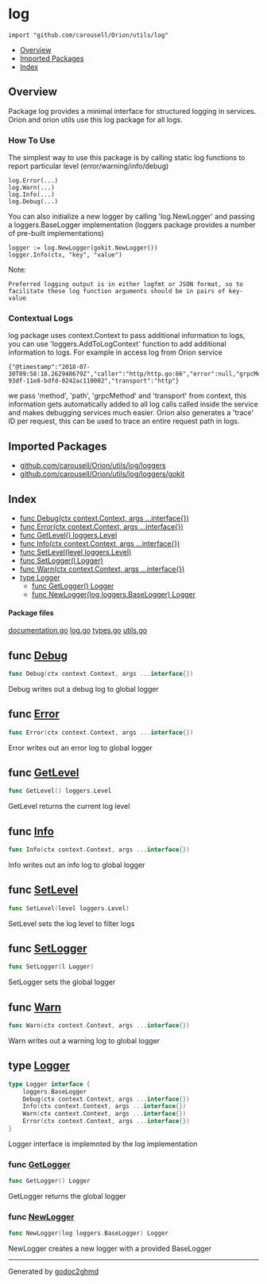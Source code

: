 # log
`import "github.com/carousell/Orion/utils/log"`

* [Overview](#pkg-overview)
* [Imported Packages](#pkg-imports)
* [Index](#pkg-index)

## <a name="pkg-overview">Overview</a>
Package log provides a minimal interface for structured logging in services.
Orion and orion utils use this log package for all logs.

### How To Use
The simplest way to use this package is by calling static log functions to report particular level (error/warning/info/debug)

    log.Error(...)
    log.Warn(...)
    log.Info(...)
    log.Debug(...)

You can also initialize a new logger by calling 'log.NewLogger' and passing a loggers.BaseLogger implementation (loggers package provides a number of pre-built implementations)

    logger := log.NewLogger(gokit.NewLogger())
    logger.Info(ctx, "key", "value")

Note:

    Preferred logging output is in either logfmt or JSON format, so to facilitate these log function arguments should be in pairs of key-value

### Contextual Logs
log package uses context.Context to pass additional information to logs, you can use 'loggers.AddToLogContext' function to add additional information to logs. For example in access log from Orion service

    {"@timestamp":"2018-07-30T09:58:18.262948679Z","caller":"http/http.go:66","error":null,"grpcMethod":"/AuthSvc.AuthService/Authenticate","level":"info","method":"POST","path":"/2.0/authenticate/","took":"1.356812ms","trace":"15592e1b-93df-11e8-bdfd-0242ac110002","transport":"http"}

we pass 'method', 'path', 'grpcMethod' and 'transport' from context, this information gets automatically added to all log calls called inside the service and makes debugging services much easier.
Orion also generates a 'trace' ID per request, this can be used to trace an entire request path in logs.

## <a name="pkg-imports">Imported Packages</a>

- [github.com/carousell/Orion/utils/log/loggers](./loggers)
- [github.com/carousell/Orion/utils/log/loggers/gokit](./loggers/gokit)

## <a name="pkg-index">Index</a>
* [func Debug(ctx context.Context, args ...interface{})](#Debug)
* [func Error(ctx context.Context, args ...interface{})](#Error)
* [func GetLevel() loggers.Level](#GetLevel)
* [func Info(ctx context.Context, args ...interface{})](#Info)
* [func SetLevel(level loggers.Level)](#SetLevel)
* [func SetLogger(l Logger)](#SetLogger)
* [func Warn(ctx context.Context, args ...interface{})](#Warn)
* [type Logger](#Logger)
  * [func GetLogger() Logger](#GetLogger)
  * [func NewLogger(log loggers.BaseLogger) Logger](#NewLogger)

#### <a name="pkg-files">Package files</a>
[documentation.go](./documentation.go) [log.go](./log.go) [types.go](./types.go) [utils.go](./utils.go) 

## <a name="Debug">func</a> [Debug](./utils.go#L20)
``` go
func Debug(ctx context.Context, args ...interface{})
```
Debug writes out a debug log to global logger

## <a name="Error">func</a> [Error](./utils.go#L35)
``` go
func Error(ctx context.Context, args ...interface{})
```
Error writes out an error log to global logger

## <a name="GetLevel">func</a> [GetLevel](./utils.go#L15)
``` go
func GetLevel() loggers.Level
```
GetLevel returns the current log level

## <a name="Info">func</a> [Info](./utils.go#L25)
``` go
func Info(ctx context.Context, args ...interface{})
```
Info writes out an info log to global logger

## <a name="SetLevel">func</a> [SetLevel](./utils.go#L10)
``` go
func SetLevel(level loggers.Level)
```
SetLevel sets the log level to filter logs

## <a name="SetLogger">func</a> [SetLogger](./log.go#L72)
``` go
func SetLogger(l Logger)
```
SetLogger sets the global logger

## <a name="Warn">func</a> [Warn](./utils.go#L30)
``` go
func Warn(ctx context.Context, args ...interface{})
```
Warn writes out a warning log to global logger

## <a name="Logger">type</a> [Logger](./types.go#L10-L16)
``` go
type Logger interface {
    loggers.BaseLogger
    Debug(ctx context.Context, args ...interface{})
    Info(ctx context.Context, args ...interface{})
    Warn(ctx context.Context, args ...interface{})
    Error(ctx context.Context, args ...interface{})
}
```
Logger interface is implemnted by the log implementation

### <a name="GetLogger">func</a> [GetLogger](./log.go#L62)
``` go
func GetLogger() Logger
```
GetLogger returns the global logger

### <a name="NewLogger">func</a> [NewLogger](./log.go#L55)
``` go
func NewLogger(log loggers.BaseLogger) Logger
```
NewLogger creates a new logger with a provided BaseLogger

- - -
Generated by [godoc2ghmd](https://github.com/GandalfUK/godoc2ghmd)
